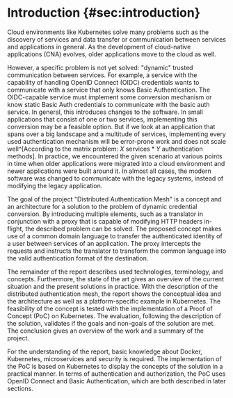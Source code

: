 # Introduction {#sec:introduction}

Cloud environments like Kubernetes solve many problems such as the discovery of services and data transfer or communication between services and applications in general. As the development of cloud-native applications (CNA) evolves, older applications move to the cloud as well.

However, a specific problem is not yet solved: "dynamic" trusted communication between services. For example, a service with the capability of handling OpenID Connect (OIDC) credentials wants to communicate with a service that only knows Basic Authentication. The OIDC-capable service must implement some conversion mechanism or know static Basic Auth credentials to communicate with the basic auth service. In general, this introduces changes to the software. In small applications that consist of one or two services, implementing this conversion may be a feasible option. But if we look at an application that spans over a big landscape and a multitude of services, implementing every used authentication mechanism will be error-prone work and does not scale well^[According to the matrix problem: $X \text{ services} * Y \text{ authentication methods}$]. In practice, we encountered the given scenario at various points in time when older applications were migrated into a cloud environment and newer applications were built around it. In almost all cases, the modern software was changed to communicate with the legacy systems, instead of modifying the legacy application.

The goal of the project "Distributed Authentication Mesh" is a concept and an architecture for a solution to the problem of dynamic credential conversion. By introducing multiple elements, such as a translator in conjunction with a proxy that is capable of modifying HTTP headers in-flight, the described problem can be solved. The proposed concept makes use of a common domain language to transfer the authenticated identity of a user between services of an application. The proxy intercepts the requests and instructs the translator to transform the common language into the valid authentication format of the destination.

The remainder of the report describes used technologies, terminology, and concepts. Furthermore, the state of the art gives an overview of the current situation and the present solutions in practice. With the description of the distributed authentication mesh, the report shows the conceptual idea and the architecture as well as a platform-specific example in Kubernetes. The feasibility of the concept is tested with the implementation of a Proof of Concept (PoC) on Kubernetes. The evaluation, following the description of the solution, validates if the goals and non-goals of the solution are met. The conclusion gives an overview of the work and a summary of the project.

For the understanding of the report, basic knowledge about Docker, Kubernetes, microservices and security is required. The implementation of the PoC is based on Kubernetes to display the concepts of the solution in a practical manner. In terms of authentication and authorization, the PoC uses OpenID Connect and Basic Authentication, which are both described in later sections.
<!--stackedit_data:
eyJoaXN0b3J5IjpbMTY4NDQzMTg3MiwtMTI0NzY4MzA3OSwxMz
Y4NjcyNTMzLC0xNjE1Mzc3NzFdfQ==
-->